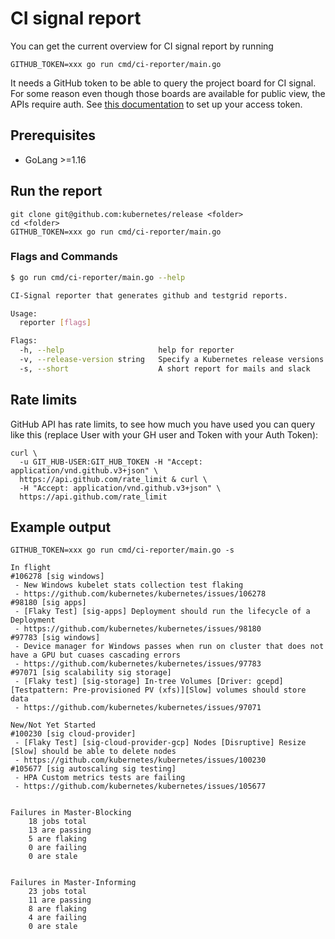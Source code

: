 # CI signal report

You can get the current overview for CI signal report by running

```
GITHUB_TOKEN=xxx go run cmd/ci-reporter/main.go
```

It needs a GitHub token to be able to query the project board for CI signal. For some reason even though those boards are available for public view, the APIs require auth. See [this documentation](https://help.github.com/en/articles/creating-a-personal-access-token-for-the-command-line) to set up your access token.

## Prerequisites

- GoLang >=1.16

## Run the report

```
git clone git@github.com:kubernetes/release <folder>
cd <folder>
GITHUB_TOKEN=xxx go run cmd/ci-reporter/main.go
```

### Flags and Commands

```bash
$ go run cmd/ci-reporter/main.go --help
```

```bash
CI-Signal reporter that generates github and testgrid reports.

Usage:
  reporter [flags]

Flags:
  -h, --help                     help for reporter
  -v, --release-version string   Specify a Kubernetes release versions like '1.22' which will populate the report additionally
  -s, --short                    A short report for mails and slack
```

## Rate limits

GitHub API has rate limits, to see how much you have used you can query like this (replace User with your GH user and Token with your Auth Token):

```
curl \
  -u GIT_HUB-USER:GIT_HUB_TOKEN -H "Accept: application/vnd.github.v3+json" \
  https://api.github.com/rate_limit & curl \
  -H "Accept: application/vnd.github.v3+json" \
  https://api.github.com/rate_limit
```

## Example output

```
GITHUB_TOKEN=xxx go run cmd/ci-reporter/main.go -s

In flight
#106278 [sig windows]
 - New Windows kubelet stats collection test flaking
 - https://github.com/kubernetes/kubernetes/issues/106278
#98180 [sig apps]
 - [Flaky Test] [sig-apps] Deployment should run the lifecycle of a Deployment
 - https://github.com/kubernetes/kubernetes/issues/98180
#97783 [sig windows]
 - Device manager for Windows passes when run on cluster that does not have a GPU but cuases cascading errors
 - https://github.com/kubernetes/kubernetes/issues/97783
#97071 [sig scalability sig storage]
 - [Flaky test] [sig-storage] In-tree Volumes [Driver: gcepd] [Testpattern: Pre-provisioned PV (xfs)][Slow] volumes should store data
 - https://github.com/kubernetes/kubernetes/issues/97071

New/Not Yet Started
#100230 [sig cloud-provider]
 - [Flaky Test] [sig-cloud-provider-gcp] Nodes [Disruptive] Resize [Slow] should be able to delete nodes
 - https://github.com/kubernetes/kubernetes/issues/100230
#105677 [sig autoscaling sig testing]
 - HPA Custom metrics tests are failing
 - https://github.com/kubernetes/kubernetes/issues/105677


Failures in Master-Blocking
	18 jobs total
	13 are passing
	5 are flaking
	0 are failing
	0 are stale


Failures in Master-Informing
	23 jobs total
	11 are passing
	8 are flaking
	4 are failing
	0 are stale

```
